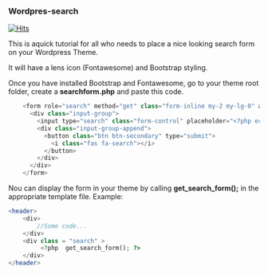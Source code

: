 ### Wordpres-search
[![Hits](https://hits.seeyoufarm.com/api/count/incr/badge.svg?url=https%3A%2F%2Fgithub.com%2FZagaz%2Fwordpress-search&count_bg=%233C8A7C&title_bg=%23555555&icon=wordpress.svg&icon_color=%23E7E7E7&title=Visits&edge_flat=false)](https://hits.seeyoufarm.com)

This is aquick tutorial for all who needs to place a nice looking search form on your Wordpress Theme.

It will have a lens icon (Fontawesome) and Bootstrap styling.

Once you have installed Bootstrap and Fontawesome,  go to your theme root folder, create a **searchform.php** and paste this code.

```php
    <form role="search" method="get" class="form-inline my-2 my-lg-0" action="<?php echo esc_url( home_url( '/' ) ); ?>">
      <div class="input-group">
        <input type="search" class="form-control" placeholder="<?php echo esc_attr_x( 'Search &hellip;', 'placeholder', 'your-text-domain' ); ?>" value="<?php echo get_search_query(); ?>" name="s" title="<?php echo esc_attr_x( 'Search for:', 'label', 'your-text-domain' ); ?>">
        <div class="input-group-append">
          <button class="btn btn-secondary" type="submit">
            <i class="fas fa-search"></i>
          </button>
        </div>
      </div>
    </form>
```
    
Nou can display the form in your theme by calling **get_search_form();** in the appropriate template file. Example:

```php
<header>
	<div>
		//Some code...
	</div>
	<div class = "search" > 
		 <?php  get_search_form(); ?>
	</div>
</header>
```
